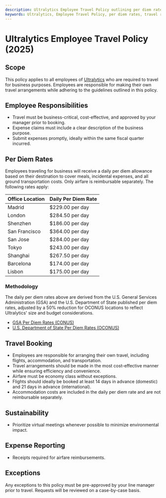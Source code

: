 ```yaml
---
description: Ultralytics Employee Travel Policy outlining per diem rates, responsibilities, booking procedures, sustainability practices, and expense reporting guidelines for 2025.
keywords: Ultralytics, Employee Travel Policy, per diem rates, travel responsibilities, airfare, expense reporting, sustainability, business travel
---
```


# Ultralytics Employee Travel Policy (2025)

## Scope

This policy applies to all employees of [Ultralytics](https://www.ultralytics.com) who are required to travel for business purposes. Employees are responsible for making their own travel arrangements while adhering to the guidelines outlined in this policy.

## Employee Responsibilities

- Travel must be business-critical, cost-effective, and approved by your manager prior to booking.
- Expense claims must include a clear description of the business purpose.
- Submit expenses promptly, ideally within the same fiscal quarter incurred.

## Per Diem Rates

Employees traveling for business will receive a daily per diem allowance based on their destination to cover meals, incidental expenses, and all ground transportation costs. Only airfare is reimbursable separately. The following rates apply:

| Office Location | Daily Per Diem Rate |
| --------------- | ------------------- |
| Madrid          | $229.00 per day     |
| London          | $284.50 per day     |
| Shenzhen        | $186.00 per day     |
| San Francisco   | $364.00 per day     |
| San Jose        | $284.00 per day     |
| Tokyo           | $243.00 per day     |
| Shanghai        | $267.50 per day     |
| Barcelona       | $174.00 per day     |
| Lisbon          | $175.00 per day     |

### Methodology

The daily per diem rates above are derived from the U.S. General Services Administration (GSA) and the U.S. Department of State published per diem rates, adjusted by a 50% reduction for OCONUS locations to reflect Ultralytics' size and budget considerations.

- [GSA Per Diem Rates (CONUS)](https://www.gsa.gov/travel/plan-book/per-diem-rates)
- [U.S. Department of State Per Diem Rates (OCONUS)](https://allowances.state.gov/web920/per_diem.asp)

## Travel Booking

- Employees are responsible for arranging their own travel, including flights, accommodation, and transportation.
- Travel arrangements should be made in the most cost-effective manner while ensuring efficiency and convenience.
- Airfare must be economy class without exceptions.
- Flights should ideally be booked at least 14 days in advance (domestic) and 21 days in advance (international).
- Accommodation costs are included in the daily per diem rate and are not reimbursable separately.

## Sustainability

- Prioritize virtual meetings whenever possible to minimize environmental impact.

## Expense Reporting

- Receipts required for airfare reimbursements.

## Exceptions

Any exceptions to this policy must be pre-approved by your line manager prior to travel. Requests will be reviewed on a case-by-case basis.
